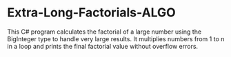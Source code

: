 # Extra-Long-Factorials-ALGO

This C# program calculates the factorial of a large number using the BigInteger type to handle very large results.
It multiplies numbers from 1 to n in a loop and prints the final factorial value without overflow errors.
